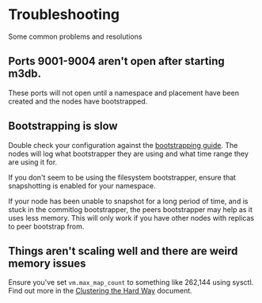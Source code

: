 # Troubleshooting

Some common problems and resolutions

## Ports 9001-9004 aren't open after starting m3db.

These ports will not open until a namespace and placement have been created and the nodes have bootstrapped.

## Bootstrapping is slow

Double check your configuration against the [bootstrapping guide](../operational_guide/bootstrapping.md). The nodes will log what bootstrapper they are using and what time range they are using it for.

If you don't seem to be using the filesystem bootstrapper, ensure that snapshotting is enabled for your namespace.

If your node has been unable to snapshot for a long period of time, and is stuck in the commitlog bootstrapper, the peers bootstrapper may help as it uses less memory. This will only work if you have other nodes with replicas to peer bootstrap from.

## Things aren't scaling well and there are weird memory issues

Ensure you've set `vm.max_map_count` to something like 262,144 using sysctl. Find out more in the [Clustering the Hard Way](../how_to/cluster_hard_way.md#kernel) document.
